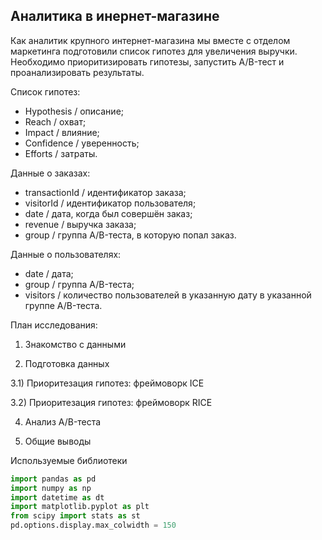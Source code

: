 ## Аналитика в инернет-магазине

Как аналитик крупного интернет-магазина мы вместе с отделом маркетинга подготовили список гипотез для увеличения выручки.
Необходимо приоритизировать гипотезы, запустить A/B-тест и проанализировать результаты.

Список гипотез:
- Hypothesis / описание;
- Reach / охват;
- Impact / влияние;
- Confidence / уверенность;
- Efforts / затраты.

Данные о заказах:
- transactionId / идентификатор заказа;
- visitorId / идентификатор пользователя;
- date / дата, когда был совершён заказ;
- revenue / выручка заказа;
- group / группа A/B-теста, в которую попал заказ.

Данные о пользователях: 
- date / дата;
- group / группа A/B-теста;
- visitors / количество пользователей в указанную дату в указанной группе A/B-теста.


План исследования:

1) Знакомство с данными

2) Подготовка данныx

3.1) Приоритезация гипотез: фреймоворк ICE

3.2) Приоритезация гипотез: фреймоворк RICE

4) Анализ A/B-теста

5) Общие выводы

Используемые библиотеки

```python
import pandas as pd
import numpy as np
import datetime as dt
import matplotlib.pyplot as plt
from scipy import stats as st
pd.options.display.max_colwidth = 150
```